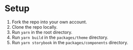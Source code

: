 # Setup

1. Fork the repo into your own account.
1. Clone the repo locally.
1. Run `yarn` in the root directory.
1. Run `yarn build` in the `packages/theme` directory.
1. Run `yarn storybook` in the `packages/components` directory.
